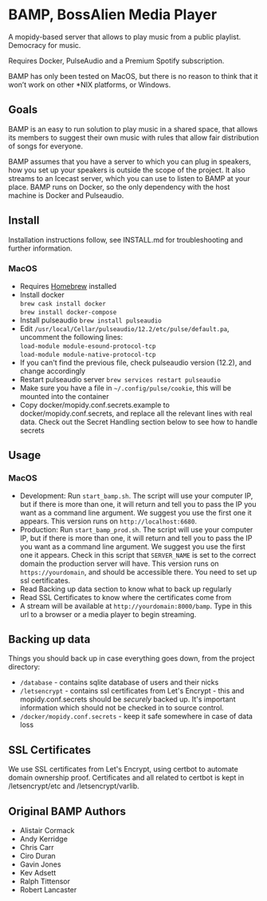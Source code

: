 # BAMP, BossAlien Media Player

A mopidy-based server that allows to play music from a public playlist. Democracy for music.

Requires Docker, PulseAudio and a Premium Spotify subscription.

BAMP has only been tested on MacOS, but there is no reason to think that it won’t work on other *NIX platforms, or Windows.

## Goals

BAMP is an easy to run solution to play music in a shared space, that allows its members to suggest their own music with rules that allow fair distribution of songs for everyone.

BAMP assumes that you have a server to which you can plug in speakers, how you set up your speakers is outside the scope of the project. It also streams to an Icecast server, which you can use to listen to BAMP at your place. BAMP runs on Docker, so the only dependency with the host machine is Docker and Pulseaudio.

## Install

Installation instructions follow, see INSTALL.md for troubleshooting and further information.

### MacOS

* Requires [Homebrew](https://brew.sh/) installed
* Install docker \
`brew cask install docker` \
`brew install docker-compose`
* Install pulseaudio `brew install pulseaudio`
* Edit `/usr/local/Cellar/pulseaudio/12.2/etc/pulse/default.pa`, uncomment the following lines: \
`load-module module-esound-protocol-tcp` \
`load-module module-native-protocol-tcp`
* If you can't find the previous file, check pulseaudio version (12.2), and change accordingly
* Restart pulseaudio server `brew services restart pulseaudio`
* Make sure you have a file in `~/.config/pulse/cookie`, this will be mounted into the container
* Copy docker/mopidy.conf.secrets.example to docker/mopidy.conf.secrets, and replace all the relevant lines
with real data. Check out the Secret Handling section below to see how to handle secrets

## Usage

### MacOS

* Development: Run `start_bamp.sh`. The script will use your computer IP, but if there is more than one, it will return and tell you to pass the IP you want as a command line argument. We suggest you use the first one it appears. This version runs on `http://localhost:6680`.
* Production: Run `start_bamp_prod.sh`. The script will use your computer IP, but if there is more than one, it will return and tell you to pass the IP you want as a command line argument. We suggest you use the first one it appears. Check in this script that `SERVER_NAME` is set to the correct domain the production server will have. This version runs on `https://yourdomain`, and should be accessible there. You need to set up ssl certificates.
* Read Backing up data section to know what to back up regularly
* Read SSL Certificates to know where the certificates come from
* A stream will be available at `http://yourdomain:8000/bamp`. Type in this url to a browser or a media player to begin streaming.

## Backing up data

Things you should back up in case everything goes down, from the project directory:

* `/database` - contains sqlite database of users and their nicks
* `/letsencrypt` - contains ssl certificates from Let's Encrypt - this and mopidy.conf.secrets should be *securely* backed up. It's important information which should not be checked in to source control.
* `/docker/mopidy.conf.secrets` - keep it safe somewhere in case of data loss

## SSL Certificates

We use SSL certificates from Let's Encrypt, using certbot to automate domain ownership proof. Certificates and
all related to certbot is kept in /letsencrypt/etc and /letsencrypt/varlib.

## Original BAMP Authors

* Alistair Cormack
* Andy Kerridge
* Chris Carr
* Ciro Duran
* Gavin Jones
* Kev Adsett
* Ralph Tittensor
* Robert Lancaster
